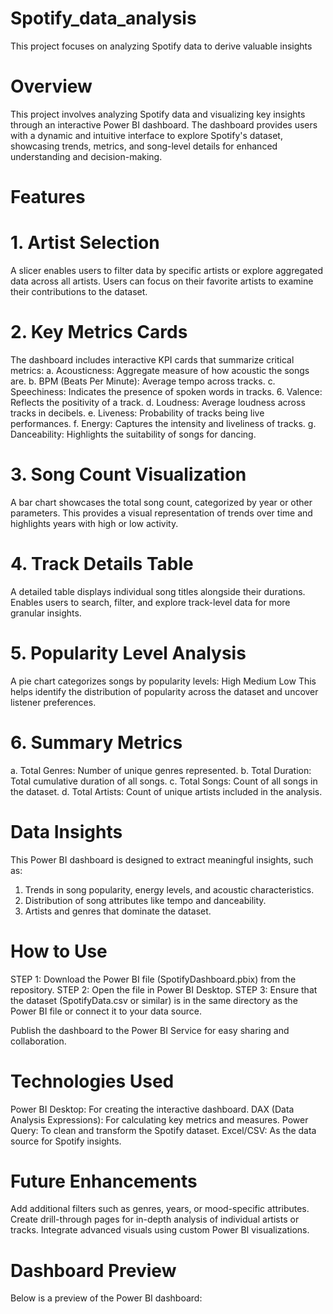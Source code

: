 # Spotify_data_analysis
This project focuses on analyzing Spotify data to derive valuable insights

# Overview
This project involves analyzing Spotify data and visualizing key insights through an interactive Power BI dashboard. The dashboard provides users with a dynamic and intuitive interface to explore Spotify's dataset, showcasing trends, metrics, and song-level details for enhanced understanding and decision-making.

# Features
# 1. Artist Selection 
A slicer enables users to filter data by specific artists or explore aggregated data across all artists. Users can focus on their favorite artists to examine their contributions to the dataset.

# 2. Key Metrics Cards 
The dashboard includes interactive KPI cards that summarize critical metrics:
a. Acousticness: Aggregate measure of how acoustic the songs are.
b. BPM (Beats Per Minute): Average tempo across tracks.
c. Speechiness: Indicates the presence of spoken words in tracks.
6. Valence: Reflects the positivity of a track.
d. Loudness: Average loudness across tracks in decibels.
e. Liveness: Probability of tracks being live performances.
f. Energy: Captures the intensity and liveliness of tracks.
g. Danceability: Highlights the suitability of songs for dancing.

# 3. Song Count Visualization
A bar chart showcases the total song count, categorized by year or other parameters.
This provides a visual representation of trends over time and highlights years with high or low activity.

# 4. Track Details Table
A detailed table displays individual song titles alongside their durations.
Enables users to search, filter, and explore track-level data for more granular insights.

# 5. Popularity Level Analysis
A pie chart categorizes songs by popularity levels:
High
Medium
Low
This helps identify the distribution of popularity across the dataset and uncover listener preferences.

# 6. Summary Metrics
a. Total Genres: Number of unique genres represented.
b. Total Duration: Total cumulative duration of all songs.
c. Total Songs: Count of all songs in the dataset.
d. Total Artists: Count of unique artists included in the analysis.

# Data Insights
This Power BI dashboard is designed to extract meaningful insights, such as:

1. Trends in song popularity, energy levels, and acoustic characteristics.
2. Distribution of song attributes like tempo and danceability.
3. Artists and genres that dominate the dataset.

# How to Use
STEP 1: Download the Power BI file (SpotifyDashboard.pbix) from the repository.
STEP 2: Open the file in Power BI Desktop.
STEP 3: Ensure that the dataset (SpotifyData.csv or similar) is in the same directory as the Power BI file or connect it to your data source.

Publish the dashboard to the Power BI Service for easy sharing and collaboration.

# Technologies Used
Power BI Desktop: For creating the interactive dashboard.
DAX (Data Analysis Expressions): For calculating key metrics and measures.
Power Query: To clean and transform the Spotify dataset.
Excel/CSV: As the data source for Spotify insights.

# Future Enhancements
Add additional filters such as genres, years, or mood-specific attributes.
Create drill-through pages for in-depth analysis of individual artists or tracks.
Integrate advanced visuals using custom Power BI visualizations.

# Dashboard Preview
Below is a preview of the Power BI dashboard:





